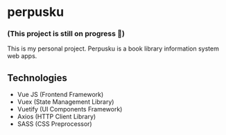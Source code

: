 # perpusku
### (This project is still on progress 💪)
This is my personal project. 
Perpusku is a book library information system web apps.

## Technologies
* Vue JS (Frontend Framework)
* Vuex (State Management Library)
* Vuetify (UI Components Framework)
* Axios (HTTP Client Library)
* SASS (CSS Preprocessor)
